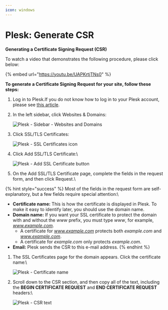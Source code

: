 ```yaml
---
icon: windows
---
```


# Plesk: Generate CSR

**Generating a Certificate Signing Request (CSR)**

To watch a video that demonstrates the following procedure, please click below:

{% embed url="https://youtu.be/UAPKrtjTNs0" %}

**To generate a Certificate Signing Request for your site, follow these steps:**

1. Log in to Plesk.If you do not know how to log in to your Plesk account, please see [this article](https://www.a2hosting.com/kb/a2-hosting-products/windows-hosting/logging-in-and-out-of-plesk).
2.  In the left sidebar, click Websites & Domains:

    ![Plesk - Sidebar - Websites and Domains](https://www.a2hosting.com/images/uploads/knowledgebase_images/kb-plesk-sidebar-websites-and-domains.png)
3.  Click SSL/TLS Certificates:

    ![Plesk - SSL Certificates icon](https://www.a2hosting.com/images/uploads/knowledgebase_images/kb-plesk-ssl-certificates-icon.png)
4.  Click Add SSL/TLS Certificate:\


    ![Plesk - Add SSL Certificate button](https://www.a2hosting.com/images/uploads/knowledgebase_images/kb-plesk-add-ssl-certificate.png)
5. On the Add SSL/TLS Certificate page, complete the fields in the request form, and then click Request.\


{% hint style="success" %}
Most of the fields in the request form are self-explanatory, but a few fields require special attention:\


* **Certificate name:** This is how the certificate is displayed in Plesk. To make it easy to identify later, you should use the domain name.
* **Domain name:** If you want your SSL certificate to protect the domain with and without the _www_ prefix, you must type _www_, for example, _www.example.com_.
  * A certificate for _www.example.com_ protects both _example.com_ and _www.example.com_.
  * A certificate for _example.com_ only protects _example.com_.
* **Email:** Plesk sends the CSR to this e-mail address.
{% endhint %}



1.  The SSL Certificates page for the domain appears. Click the certificate name:\


    ![Plesk - Certificate name](https://www.a2hosting.com/images/uploads/knowledgebase_images/kb-plesk-certificate-name.png)
2.  Scroll down to the CSR section, and then copy all of the text, including the **BEGIN CERTIFICATE REQUEST** and **END CERTIFICATE REQUEST** headers:\


    ![Plesk - CSR text](https://www.a2hosting.com/images/uploads/knowledgebase_images/kb-plesk-csr-text.png)
